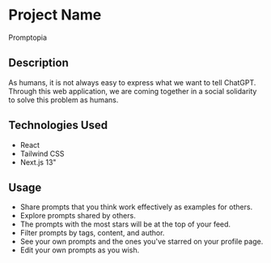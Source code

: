 # Project Name
Promptopia

## Description
As humans, it is not always easy to express what we want to tell ChatGPT. Through this web application, we are coming together in a social solidarity to solve this problem as humans. 

## Technologies Used
* React
* Tailwind CSS
* Next.js 13"

## Usage
* Share prompts that you think work effectively as examples for others.
* Explore prompts shared by others.
* The prompts with the most stars will be at the top of your feed.
* Filter prompts by tags, content, and author.
* See your own prompts and the ones you've starred on your profile page.
* Edit your own prompts as you wish.
